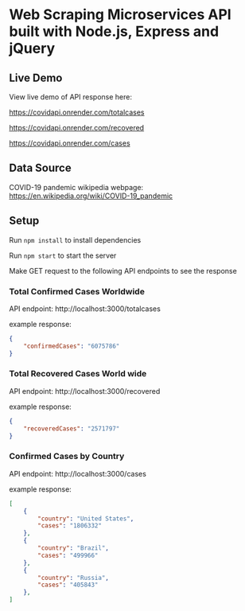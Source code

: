 # Web Scraping Microservices API built with Node.js, Express and jQuery

## Live Demo

View live demo of API response here:

https://covidapi.onrender.com/totalcases

https://covidapi.onrender.com/recovered

https://covidapi.onrender.com/cases

## Data Source

COVID-19 pandemic wikipedia webpage: https://en.wikipedia.org/wiki/COVID-19_pandemic

## Setup

Run `npm install` to install dependencies

Run `npm start` to start the server

Make GET request to the following API endpoints to see the response

### Total Confirmed Cases Worldwide

API endpoint: http://localhost:3000/totalcases

example response:

```json
{
    "confirmedCases": "6075786"
}
```

### Total Recovered Cases World wide

API endpoint: http://localhost:3000/recovered

example response:

```json
{
    "recoveredCases": "2571797"
}
```

### Confirmed Cases by Country

API endpoint: http://localhost:3000/cases

example response:

```json
[
    {
        "country": "United States",
        "cases": "1806332"
    },
    {
        "country": "Brazil",
        "cases": "499966"
    },
    {
        "country": "Russia",
        "cases": "405843"
    },
]
```



